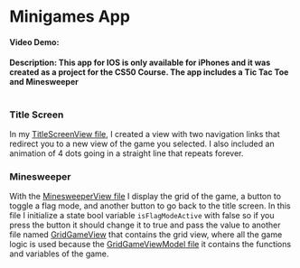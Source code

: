 # Minigames App
#### Video Demo: 
#### Description: This app for IOS is only available for iPhones and it was created as a project for the CS50 Course. The app includes a Tic Tac Toe and Minesweeper

#
### Title Screen 

In my [TitleScreenView file](/FinalProject/Screens/TitleScreenView/TitleScreenView.swift), I created a view with two navigation links that redirect you to a new view of the game you selected. I also included an animation of 4 dots going in a straight line that repeats forever.

### Minesweeper

With the [MinesweeperView file](/FinalProject/Screens/MinewsweeperView/MinewsweeperView.swift) I display the grid of the game, a button to toggle a flag mode, and another button to go back to the title screen. In this file I initialize a state bool variable `isFlagModeActive` with false so if you press the button it should change it to true and pass the value to another file named [GridGameView](/FinalProject/Screens/MinewsweeperView/GridGameView.swift) that contains the grid view, where all the game logic is used because the [GridGameViewModel file](/FinalProject/Screens/MinewsweeperView/GridGameViewModel.swift) it contains the functions and variables of the game.



